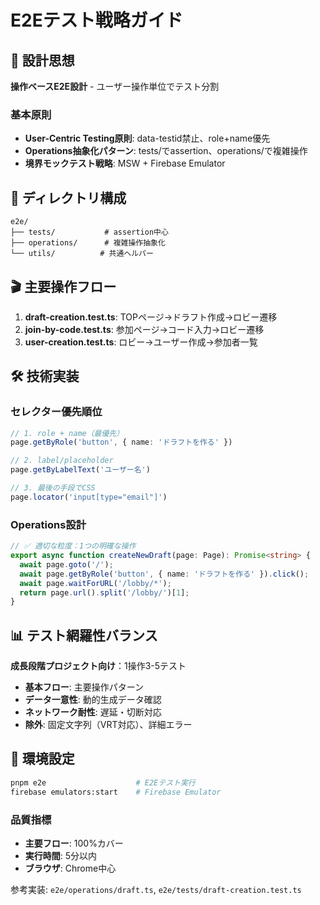# E2Eテスト戦略ガイド

## 🎯 設計思想
**操作ベースE2E設計** - ユーザー操作単位でテスト分割

### 基本原則
- **User-Centric Testing原則**: data-testid禁止、role+name優先
- **Operations抽象化パターン**: tests/でassertion、operations/で複雑操作
- **境界モックテスト戦略**: MSW + Firebase Emulator

## 📁 ディレクトリ構成
```
e2e/
├── tests/           # assertion中心
├── operations/      # 複雑操作抽象化  
└── utils/          # 共通ヘルパー
```

## 🎬 主要操作フロー
1. **draft-creation.test.ts**: TOPページ→ドラフト作成→ロビー遷移
2. **join-by-code.test.ts**: 参加ページ→コード入力→ロビー遷移
3. **user-creation.test.ts**: ロビー→ユーザー作成→参加者一覧

## 🛠 技術実装
### セレクター優先順位
```typescript
// 1. role + name（最優先）
page.getByRole('button', { name: 'ドラフトを作る' })

// 2. label/placeholder
page.getByLabelText('ユーザー名')

// 3. 最後の手段でCSS
page.locator('input[type="email"]')
```

### Operations設計
```typescript
// ✅ 適切な粒度：1つの明確な操作
export async function createNewDraft(page: Page): Promise<string> {
  await page.goto('/');
  await page.getByRole('button', { name: 'ドラフトを作る' }).click();
  await page.waitForURL('/lobby/*');
  return page.url().split('/lobby/')[1];
}
```

## 📊 テスト網羅性バランス
**成長段階プロジェクト向け**：1操作3-5テスト
- **基本フロー**: 主要操作パターン
- **データ一意性**: 動的生成データ確認
- **ネットワーク耐性**: 遅延・切断対応
- **除外**: 固定文字列（VRT対応）、詳細エラー

## 🔧 環境設定
```bash
pnpm e2e                    # E2Eテスト実行
firebase emulators:start    # Firebase Emulator
```

### 品質指標
- **主要フロー**: 100%カバー
- **実行時間**: 5分以内
- **ブラウザ**: Chrome中心

参考実装: `e2e/operations/draft.ts`, `e2e/tests/draft-creation.test.ts`